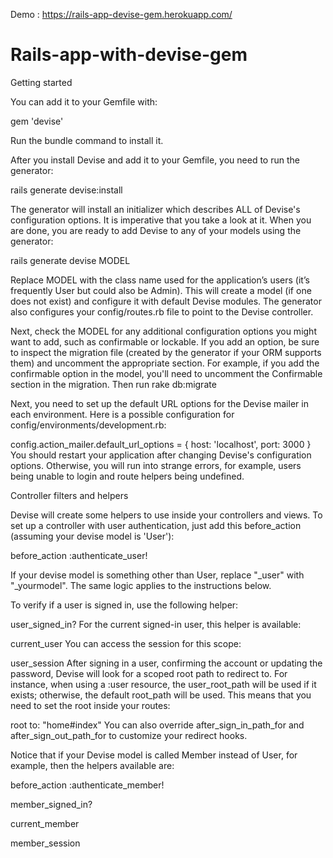 Demo : https://rails-app-devise-gem.herokuapp.com/

# Rails-app-with-devise-gem
Getting started

 You can add it to your Gemfile with:

gem 'devise'

Run the bundle command to install it.

After you install Devise and add it to your Gemfile, you need to run the generator:

rails generate devise:install

The generator will install an initializer which describes ALL of Devise's configuration options. It is imperative that you take a look at it. When you are done, you are ready to add Devise to any of your models using the generator:

rails generate devise MODEL

Replace MODEL with the class name used for the application’s users (it’s frequently User but could also be Admin). This will create a model (if one does not exist) and configure it with default Devise modules. The generator also configures your config/routes.rb file to point to the Devise controller.

Next, check the MODEL for any additional configuration options you might want to add, such as confirmable or lockable. If you add an option, be sure to inspect the migration file (created by the generator if your ORM supports them) and uncomment the appropriate section. For example, if you add the confirmable option in the model, you'll need to uncomment the Confirmable section in the migration. Then run rake db:migrate

Next, you need to set up the default URL options for the Devise mailer in each environment. Here is a possible configuration for config/environments/development.rb:

config.action_mailer.default_url_options = { host: 'localhost', port: 3000 }
You should restart your application after changing Devise's configuration options. Otherwise, you will run into strange errors, for example, users being unable to login and route helpers being undefined.

Controller filters and helpers

Devise will create some helpers to use inside your controllers and views. To set up a controller with user authentication, just add this before_action (assuming your devise model is 'User'):

before_action :authenticate_user!

If your devise model is something other than User, replace "_user" with "_yourmodel". The same logic applies to the instructions below.

To verify if a user is signed in, use the following helper:

user_signed_in?
For the current signed-in user, this helper is available:

current_user
You can access the session for this scope:

user_session
After signing in a user, confirming the account or updating the password, Devise will look for a scoped root path to redirect to. For instance, when using a :user resource, the user_root_path will be used if it exists; otherwise, the default root_path will be used. This means that you need to set the root inside your routes:

root to: "home#index"
You can also override after_sign_in_path_for and after_sign_out_path_for to customize your redirect hooks.

Notice that if your Devise model is called Member instead of User, for example, then the helpers available are:

before_action :authenticate_member!

member_signed_in?

current_member

member_session

